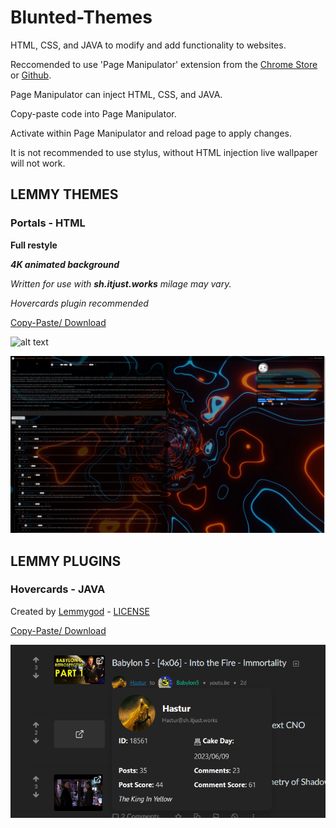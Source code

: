 # Blunted-Themes
HTML, CSS, and JAVA to modify and add functionality to websites.

Reccomended to use 'Page Manipulator' extension from the [Chrome Store](https://chrome.google.com/webstore/detail/page-manipulator/mdhellggnoabbnnchkeniomkpghbekko) or [Github](https://github.com/Ruud14/Page-Manipulator).

Page Manipulator can inject HTML, CSS, and JAVA.

Copy-paste code into Page Manipulator.

Activate within Page Manipulator and reload page to apply changes.

It is not recommended to use stylus, without HTML injection live wallpaper will not work.

## **LEMMY THEMES**

### Portals - HTML

**Full restyle**

***4K animated background***

*Written for use with* ***sh.itjust.works*** *milage may vary.*

*Hovercards plugin recommended*

[Copy-Paste/ Download](https://github.com/bluntwizard/Blunted-Themes/blob/main/portals.html)

![alt text](https://github.com/bluntwizard/Blunted-Themes/blob/main/portals1.png)

![alt text](https://github.com/bluntwizard/Blunted-Themes/blob/main/portals02.png)

## LEMMY PLUGINS

### Hovercards - JAVA

Created by [Lemmygod](https://github.com/lemmygod/lemmy-hovercards) - [LICENSE](https://github.com/lemmygod/lemmy-hovercards/blob/main/LICENSE)

[Copy-Paste/ Download](https://github.com/bluntwizard/Blunted-Themes/blob/main/hovercards.user.js)

![alt text](https://github.com/bluntwizard/Blunted-Themes/blob/main/07ad291d-7fe6-469c-b6c9-a939fb364944.png)
